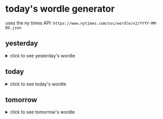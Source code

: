# today's wordle generator

uses the ny times API: `https://www.nytimes.com/svc/wordle/v2/YYYY-MM-DD.json`

## yesterday

<details>
    <summary>click to see yesterday's wordle</summary>

    cloud

</details>

## today

<details>
    <summary>click to see today's wordle</summary>

    modem

</details>

## tomorrow

<details>
    <summary>click to see tomorrow's wordle</summary>

    shell

</details>
